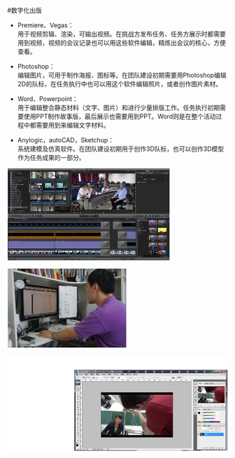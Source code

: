 #数字化出版

* Premiere、Vegas：  
用于视频剪辑、渲染，可输出视频。在挑战方发布任务、任务方展示时都需要用到视频，视频的会议记录也可以用这些软件编辑，精炼出会议的核心，方便查看。

* Photoshop：  
编辑图片，可用于制作海报、图标等。在团队建设初期需要用Photoshop编辑2D的队标，在任务执行中也可以用这个软件编辑照片，或者创作图片素材。

* Word、Powerpoint：  
用于编辑整合静态材料（文字、图片）和进行少量排版工作。任务执行初期需要使用PPT制作故事版，最后展示也需要用到PPT。Word则是在整个活动过程中都需要用到来编辑文字材料。

* Anylogic，autoCAD，Sketchup：  
系统建模及仿真软件。在团队建设初期用于创作3D队标，也可以创作3D模型作为任务成果的一部分。

![0](../assets/digitized_tools/digital_publishing/00.jpg)

![0](../assets/digitized_tools/digital_publishing/01.jpg)

![0](../assets/digitized_tools/digital_publishing/02.jpg)
